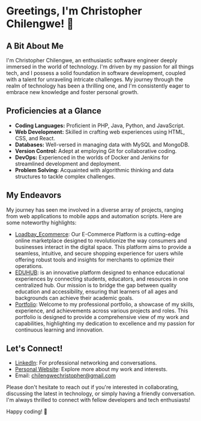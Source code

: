 # Greetings, I'm Christopher Chilengwe! 👋

## A Bit About Me
I'm Christopher Chilengwe, an enthusiastic software engineer deeply immersed in the world of technology. I'm driven by my passion for all things tech, and I possess a solid foundation in software development, coupled with a talent for unraveling intricate challenges. My journey through the realm of technology has been a thrilling one, and I'm consistently eager to embrace new knowledge and foster personal growth.

## Proficiencies at a Glance
- **Coding Languages:** Proficient in PHP, Java, Python, and JavaScript.
- **Web Development:** Skilled in crafting web experiences using HTML, CSS, and React.
- **Databases:** Well-versed in managing data with MySQL and MongoDB.
- **Version Control:** Adept at employing Git for collaborative coding.
- **DevOps:** Experienced in the worlds of Docker and Jenkins for streamlined development and deployment.
- **Problem Solving:** Acquainted with algorithmic thinking and data structures to tackle complex challenges.

## My Endeavors
My journey has seen me involved in a diverse array of projects, ranging from web applications to mobile apps and automation scripts. Here are some noteworthy highlights:

- [Loadbay_Ecommerce](http://loadbay.kesug.com/index.php): Our E-Commerce Platform is a cutting-edge online marketplace designed to revolutionize the way consumers and businesses interact in the digital space. This platform aims to provide a seamless, intuitive, and secure shopping experience for users while offering robust tools and insights for merchants to optimize their operations.
- [EDUHUB](https://eduhub.kesug.com/?i=1): is an innovative platform designed to enhance educational experiences by connecting students, educators, and resources in one centralized hub. Our mission is to bridge the gap between quality education and accessibility, ensuring that learners of all ages and backgrounds can achieve their academic goals.
- [Portfolio](https://christopher-chilengwe.github.io/): Welcome to my professional portfolio, a showcase of my skills, experience, and achievements across various projects and roles. This portfolio is designed to provide a comprehensive view of my work and capabilities, highlighting my dedication to excellence and my passion for continuous learning and innovation.

## Let's Connect!
- [LinkedIn](https://www.linkedin.com/in/christopher-chilengwe): For professional networking and conversations.
- [Personal Website](https://christopher-chilengwe.github.io/): Explore more about my work and interests.
- Email: chilengwechristopher@gmail.com

Please don't hesitate to reach out if you're interested in collaborating, discussing the latest in technology, or simply having a friendly conversation. I'm always thrilled to connect with fellow developers and tech enthusiasts!

Happy coding! 🚀
